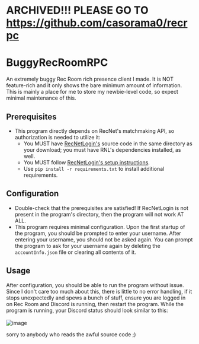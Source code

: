 # ARCHIVED!!! PLEASE GO TO https://github.com/casorama0/recrpc



# BuggyRecRoomRPC
An extremely buggy Rec Room rich presence client I made. It is NOT feature-rich and it only shows the bare minimum amount of information. This is mainly a place for me to store my newbie-level code, so expect minimal maintenance of this.

## Prerequisites
* This program directly depends on RecNet's matchmaking API, so authorization is needed to utilize it:
  * You MUST have [RecNetLogin's](https://github.com/Jegarde/RecNet-Login) source code in the same directory as your download; you must have RNL's dependencies installed, as well.
  * You MUST follow [RecNetLogin's setup instructions](https://github.com/Jegarde/RecNet-Login#setup).
  * Use `pip install -r requirements.txt` to install additional requirements.

## Configuration
* Double-check that the prerequisites are satisfied! If RecNetLogin is not present in the program's directory, then the program will not work AT ALL.
* This program requires minimal configuration. Upon the first startup of the program, you should be prompted to enter your username. After entering your username, you should not be asked again. You can prompt the program to ask for your username again by deleting the `accountInfo.json` file or clearing all contents of it.


## Usage
After configuration, you should be able to run the program without issue. Since I don't care too much about this, there is little to no error handling, if it stops unexpectedly and spews a bunch of stuff, ensure you are logged in on Rec Room and Discord is running, then restart the program. While the program is running, your Discord status should look similar to this: 
<br><br>
![image](https://github.com/ayocaso/BuggyRecRoomRPC/assets/91983138/6eb2d8cf-b234-483d-9992-a3e7a282e98c)

sorry to anybody who reads the awful source code ;)
